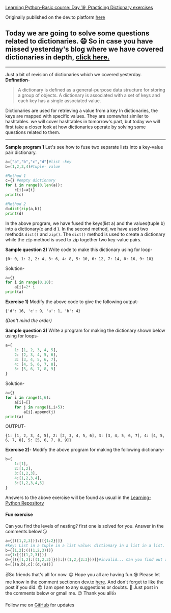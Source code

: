 [Learning Python-Basic course: Day 19, Practicing Dictionary exercises](https://dev.to/aatmaj/learning-python-basic-course-day-19-practicing-dictionary-exercises-1723)

Originally published on the dev.to platform [here](https://dev.to/aatmaj/learning-python-basic-course-day-19-practicing-dictionary-exercises-1723)

## Today we are going to solve some questions related to dictionaries. 😄 So in case you have missed yesterday's blog where we have covered dictionaries in depth, [click here.](https://dev.to/aatmaj/learning-python-basic-course-day-18-dictionaries-in-python-30af)

---

Just a bit of revision of dictionaries which we covered yesterday.
**Defination**-

> A dictionary is defined as a general-purpose data structure for storing a group of objects. A dictionary is associated with a set of keys and each key has a single associated value.

Dictionaries are used for retrieving a value from a key
In dictionaries, the keys are mapped with specific values. They are somewhat similer to hashtables. we will cover hashtables in tomorrow's part, but today we will first take a closer look at how dictionaries operate by solving some questions related to them.

---

**Sample program 1**
Let's see how to fuse two separate lists into a key-value pair dictionary.

```python
a=["a","b","c","d"]#list -key
b=(1,2,3,4)#tuple- value

#Method 1
c={} #empty dictionary
for i in range(0,len(a)):
    c[i]=a[i]
print(c)

#Method 2
d=dict(zip(a,b))
print(d)
```

In the above program, we have fused the keys(list a) and the values(tuple b) into a dictionary(c and d ). In the second method, we have used two methods `dict()` and `zip()`. The `dict()` method is used to create a dictionary while the `zip` method is used to zip together two key-value pairs.

**Sample question 2)**
Write code to make this dictionary using for loop-

```
{0: 0, 1: 2, 2: 4, 3: 6, 4: 8, 5: 10, 6: 12, 7: 14, 8: 16, 9: 18}
```

Solution-

```python
a={}
for i in range(0,10):
    a[i]=2* i
print(a)
```

**Exercise 1)** Modify the above code to give the following output-

```
{'d': 16, 'c': 9, 'a': 1, 'b': 4}
```

_(Don't mind the order)_

**Sample question 3)** Write a program for making the dictionary shown below using for loops-

```python
a={
    1: [1, 2, 3, 4, 5],
    2: [2, 3, 4, 5, 6],
    3: [3, 4, 5, 6, 7],
    4: [4, 5, 6, 7, 8],
    5: [5, 6, 7, 8, 9]
}
```

Solution-

```python
a={}
for i in range(1,6):
    a[i]=[]
    for j in range(i,i+5):
        a[i].append(j)
print(a)
```

OUTPUT-

```
{1: [1, 2, 3, 4, 5], 2: [2, 3, 4, 5, 6], 3: [3, 4, 5, 6, 7], 4: [4, 5, 6, 7, 8], 5: [5, 6, 7, 8, 9]}
```

**Exercise 2)**- Modify the above program for making the following dictionary-

```python
b={
    1:[1],
    2:[1,2],
    3:[1,2,3],
    4:[1,2,3,4],
    5:[1,2,3,4,5]
}
```

Answers to the above exercise will be found as usual in the [Learning-Python Repository](https://github.com/Aatmaj-Zephyr/Learning-Python)

#### Fun exercise

Can you find the levels of nesting? first one is solved for you. Answer in the comments below!😏

```python
a={[([1,2,3])]:[[{1:2}]]}
#key: List in a tuple in a list value: dictionary in a list in a list.
b={[1,2]:(((1,2,3)))}
c={1:[([(1,2,3)])]
d={[({[1,2]:[(1,2,3)]})]:[((1,2,{2:3}))]}#invalid... Can you find out why?
e=[[(a,b),c]:(d,(a))]
```

✌️So friends that's all for now. 😊 Hope you all are having fun.😎 Please let me know in the comment sectionon dev.to [here](https://dev.to/aatmaj/learning-python-basic-course-day-19-practicing-dictionary-exercises-1723). And don't forget to like the post if you did. 😍 I am open to any suggestions or doubts. 🤠 Just post in the comments below or gmail me. 😉
Thank you all👍

Follow me on [GitHub](https://github.com/Aatmaj-Zephyr) for updates
